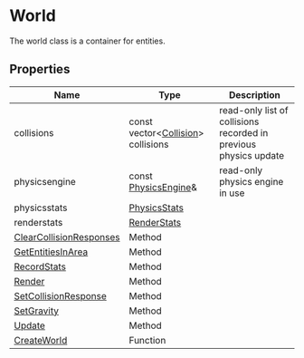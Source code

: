 # World

The world class is a container for entities.

## Properties

| Name | Type | Description |
|---|---|---|
| collisions | const vector<[Collision](Collision.md)\> collisions | read-only list of collisions recorded in previous physics update |
| physicsengine | const [PhysicsEngine](Constants.md#PhysicsEngine)& | read-only physics engine in use |
| physicsstats | [PhysicsStats](PhysicsStats.md) |  |
| renderstats | [RenderStats](RenderStats.md) |  |
| [ClearCollisionResponses](World_ClearCollisionResponses.md) | Method | |
| [GetEntitiesInArea](World_GetEntitiesInArea.md) | Method | |
| [RecordStats](World_RecordStats.md) | Method | |
| [Render](World_Render.md) | Method | |
| [SetCollisionResponse](World_SetCollisionResponse.md) | Method | |
| [SetGravity](World_SetGravity.md) | Method | |
| [Update](World_Update.md) | Method | |
| [CreateWorld](CreateWorld.md) | Function | |
